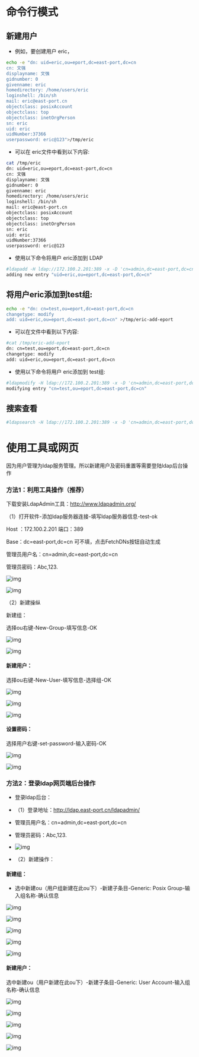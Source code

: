 # 命令行模式

## 新建用户

- 例如，要创建用户 eric，

```Bash
echo -e "dn: uid=eric,ou=eport,dc=east-port,dc=cn
cn: 文强
displayname: 文强
gidnumber: 0
givenname: eric
homedirectory: /home/users/eric
loginshell: /bin/sh
mail: eric@east-port.cn
objectclass: posixAccount
objectclass: top
objectclass: inetOrgPerson
sn: eric
uid: eric
uidNumber:37366
userpassword: eric@123">/tmp/eric
```

- 可以在 eric文件中看到以下内容:

```Bash
cat /tmp/eric
dn: uid=eric,ou=eport,dc=east-port,dc=cn
cn: 文强
displayname: 文强
gidnumber: 0
givenname: eric
homedirectory: /home/users/eric
loginshell: /bin/sh
mail: eric@east-port.cn
objectclass: posixAccount
objectclass: top
objectclass: inetOrgPerson
sn: eric
uid: eric
uidNumber:37366
userpassword: eric@123
```

- 使用以下命令将用户 eric添加到 LDAP

```Bash
#ldapadd -H ldap://172.100.2.201:389 -x -D 'cn=admin,dc=east-port,dc=cn' -f /tmp/eric   -w Abc,123.
adding new entry "uid=eric,ou=eport,dc=east-port,dc=cn"
```

## 将用户eric添加到test组:

```Bash
echo -e "dn: cn=test,ou=eport,dc=east-port,dc=cn
changetype: modify
add: uid=eric,ou=eport,dc=east-port,dc=cn" >/tmp/eric-add-eport
```

- 可以在文件中看到以下内容:

```Bash
#cat /tmp/eric-add-eport
dn: cn=test,ou=eport,dc=east-port,dc=cn
changetype: modify
add: uid=eric,ou=eport,dc=east-port,dc=cn
```

- 使用以下命令将用户 eric添加到 test组:

```Bash
#ldapmodify -H ldap://172.100.2.201:389 -x -D 'cn=admin,dc=east-port,dc=cn' -f /tmp/eric-add-eport -w Abc,123.
modifying entry "cn=test,ou=eport,dc=east-port,dc=cn"
```

## 搜索查看

```Bash
#ldapsearch -H ldap://172.100.2.201:389 -x -D 'cn=admin,dc=east-port,dc=cn' -w Abc,123
```

# 使用工具或网页

因为用户管理为ldap服务管理。所以新建用户及密码重置等需要登陆ldap后台操作

### 方法1：利用工具操作（推荐）

下载安装LdapAdmin工具：http://www.ldapadmin.org/

（1）打开软件-添加ldap服务器连接-填写ldap服务器信息-test-ok

Host ：172.100.2.201 端口：389 

Base：dc=east-port,dc=cn  可不填，点击FetchDNs按钮自动生成

管理员用户名：cn=admin,dc=east-port,dc=cn

管理员密码：Abc,123.

![img](..\images\ldap18.png)

![img](..\images\ldap19.png)

（2）新建操纵

新建组：

选择ou右键-New-Group-填写信息-OK

![img](..\images\ldap20.png)

![img](..\images\ldap21.png)

#### 新建用户：

选择ou右键-New-User-填写信息-选择组-OK

![img](..\images\ldap22.png)

![img](..\images\ldap23.png)

![img](..\images\ldap24.png)

#### 设置密码：

选择用户右键-set-password-输入密码-OK

![img](..\images\ldap25.png)

![img](..\images\ldap26.png)

### 方法2：登录ldap网页端后台操作

-  登录ldap后台：

-  （1）登录地址：http://ldap.east-port.cn/ldapadmin/

-  管理员用户名：cn=admin,dc=east-port,dc=cn

-  管理员密码：Abc,123.

- ![img](..\images\ldap27.png)

-   （2）新建操作：

#### 新建组：

-   选中新建ou（用户组新建在此ou下）-新建子条目-Generic: Posix Group-输入组名称-确认信息

![img](..\images\ldap28.png)

![img](..\images\ldap29.png)

![img](..\images\ldap30.png)

![img](..\images\ldap31.png)

![img](..\images\ldap32.png)

#### 新建用户：

选中新建ou（用户新建在此ou下）-新建子条目-Generic: User Account-输入组名称-确认信息

![img](..\images\ldap33.png)

![img](..\images\ldap34.png)

![img](..\images\ldap35.png)

![img](..\images\ldap36.png)

![img](..\images\ldap37.png)